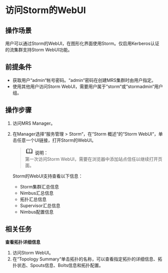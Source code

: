 # 访问Storm的WebUI<a name="ZH-CN_TOPIC_0057181203"></a>

## 操作场景<a name="zh-cn_topic_0053993335_section946489710657"></a>

用户可以通过Storm的WebUI，在图形化界面使用Storm。仅启用Kerberos认证的流集群支持Storm WebUI功能。

## 前提条件<a name="zh-cn_topic_0053993335_section66680320101755"></a>

-   获取用户“admin“帐号密码。“admin“密码在创建MRS集群时由用户指定。
-   使用其他用户访问Storm WebUI，需要用户属于“storm“或“stormadmin“用户组。

## 操作步骤<a name="zh-cn_topic_0053993335_section5792367715546"></a>

1.  访问MRS Manager。
2.  在Manager选择“服务管理  \>  Storm“，在“Storm 概述“的“Storm WebUI“，单击任意一个UI链接，打开Storm的WebUI。

    >![](public_sys-resources/icon-note.gif) **说明：**   
    >第一次访问Storm WebUI，需要在浏览器中添加站点信任以继续打开页面。  

    Storm的WebUI支持查看以下信息：

    -   Storm集群汇总信息
    -   Nimbus汇总信息
    -   拓扑汇总信息
    -   Supervisor汇总信息
    -   Nimbus配置信息


## 相关任务<a name="zh-cn_topic_0053993335_section49999596115616"></a>

**查看拓扑详细信息**

1.  访问Storm WebUI。
2.  在“Topology Summary“单击拓扑的名称，可以查看指定拓扑的详细信息、拓扑状态、Spouts信息、Bolts信息和拓扑配置。

